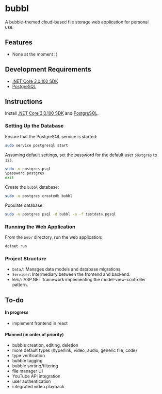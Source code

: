 # bubbl
A bubble-themed cloud-based file storage web application for personal use.

## Features
- None at the moment :(

## Development Requirements
- [.NET Core 3.0.100 SDK](https://dotnet.microsoft.com/download/dotnet-core/3.0)
- [PostgreSQL](https://www.postgresql.org/download/)

## Instructions
Install [.NET Core 3.0.100 SDK](https://dotnet.microsoft.com/download/dotnet-core/3.0) and [PostgreSQL](https://www.postgresql.org/download/).

### Setting Up the Database

Ensure that the PostgreSQL service is started:

``` bash
sudo service postgresql start
```

Assuming default settings, set the password for the default user `postgres` to `123`.

```bash
sudo -u postgres psql
\password postgres
exit
```

Create the `bubbl` database:

``` bash
sudo -u postgres createdb bubbl
```

Populate database:

``` bash
sudo -u postgres psql -d bubbl -a -f testdata.pgsql
```

### Running the Web Application

From the `Web/` directory, run the web application:

``` bash
dotnet run
```

### Project Structure
- `Data/`: Manages data models and database migrations.
- `Service/`: Intermediary between the frontend and backend.
- `Web/`: ASP.NET framework implementing the model-view-controller pattern.

## To-do
#### In progress
- implement frontend in react

#### Planned (in order of priority)
- bubble creation, editing, deletion
- more default types (hyperlink, video, audio, generic file, code)
- type verification
- bubble tagging
- bubble sorting/filtering
- file manager UI
- YouTube API integration
- user authentication
- integrated video playback
